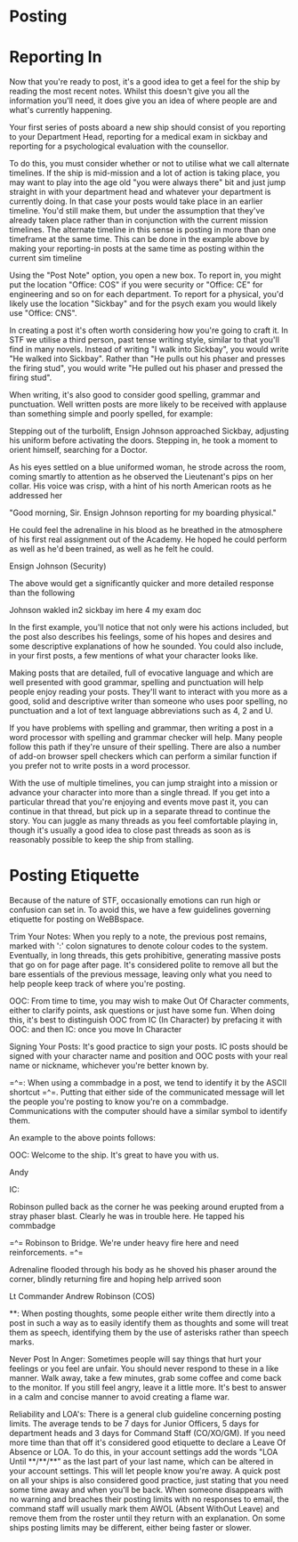 Posting
=======

Reporting In
============

Now that you're ready to post, it's a good idea to get a feel for the
ship by reading the most recent notes. Whilst this doesn't give you all
the information you'll need, it does give you an idea of where people
are and what's currently happening.

Your first series of posts aboard a new ship should consist of you
reporting to your Department Head, reporting for a medical exam in
sickbay and reporting for a psychological evaluation with the
counsellor.

To do this, you must consider whether or not to utilise what we call
alternate timelines. If the ship is mid-mission and a lot of action is
taking place, you may want to play into the age old "you were always
there" bit and just jump straight in with your department head and
whatever your department is currently doing. In that case your posts
would take place in an earlier timeline. You'd still make them, but
under the assumption that they've already taken place rather than in
conjunction with the current mission timelines. The alternate timeline
in this sense is posting in more than one timeframe at the same time.
This can be done in the example above by making your reporting-in posts
at the same time as posting within the current sim timeline

Using the "Post Note" option, you open a new box. To report in, you
might put the location "Office: COS" if you were security or "Office:
CE" for engineering and so on for each department. To report for a
physical, you'd likely use the location "Sickbay" and for the psych exam
you would likely use "Office: CNS".

In creating a post it's often worth considering how you're going to
craft it. In STF we utilise a third person, past tense writing style,
similar to that you'll find in many novels. Instead of writing "I walk
into Sickbay", you would write "He walked into Sickbay". Rather than "He
pulls out his phaser and presses the firing stud", you would write "He
pulled out his phaser and pressed the firing stud".

When writing, it's also good to consider good spelling, grammar and
punctuation. Well written posts are more likely to be received with
applause than something simple and poorly spelled, for example:

Stepping out of the turbolift, Ensign Johnson approached Sickbay,
adjusting his uniform before activating the doors. Stepping in, he took
a moment to orient himself, searching for a Doctor.

As his eyes settled on a blue uniformed woman, he strode across the
room, coming smartly to attention as he observed the Lieutenant's pips
on her collar. His voice was crisp, with a hint of his north American
roots as he addressed her

"Good morning, Sir. Ensign Johnson reporting for my boarding physical."

He could feel the adrenaline in his blood as he breathed in the
atmosphere of his first real assignment out of the Academy. He hoped he
could perform as well as he'd been trained, as well as he felt he could.

Ensign Johnson (Security)

The above would get a significantly quicker and more detailed response
than the following

Johnson wakled in2 sickbay im here 4 my exam doc

In the first example, you'll notice that not only were his actions
included, but the post also describes his feelings, some of his hopes
and desires and some descriptive explanations of how he sounded. You
could also include, in your first posts, a few mentions of what your
character looks like.

Making posts that are detailed, full of evocative language and which are
well presented with good grammar, spelling and punctuation will help
people enjoy reading your posts. They'll want to interact with you more
as a good, solid and descriptive writer than someone who uses poor
spelling, no punctuation and a lot of text language abbreviations such
as 4, 2 and U.

If you have problems with spelling and grammar, then writing a post in a
word processor with spelling and grammar checker will help. Many people
follow this path if they're unsure of their spelling. There are also a
number of add-on browser spell checkers which can perform a similar
function if you prefer not to write posts in a word processor.

With the use of multiple timelines, you can jump straight into a mission
or advance your character into more than a single thread. If you get
into a particular thread that you're enjoying and events move past it,
you can continue in that thread, but pick up in a separate thread to
continue the story. You can juggle as many threads as you feel
comfortable playing in, though it's usually a good idea to close past
threads as soon as is reasonably possible to keep the ship from
stalling.

Posting Etiquette
=================

Because of the nature of STF, occasionally emotions can run high or
confusion can set in. To avoid this, we have a few guidelines governing
etiquette for posting on WeBBspace.

Trim Your Notes: When you reply to a note, the previous post remains,
marked with ':' colon signatures to denote colour codes to the system.
Eventually, in long threads, this gets prohibitive, generating massive
posts that go on for page after page. It's considered polite to remove
all but the bare essentials of the previous message, leaving only what
you need to help people keep track of where you're posting.

OOC: From time to time, you may wish to make Out Of Character comments,
either to clarify points, ask questions or just have some fun. When
doing this, it's best to distinguish OOC from IC (In Character) by
prefacing it with OOC: and then IC: once you move In Character

Signing Your Posts: It's good practice to sign your posts. IC posts
should be signed with your character name and position and OOC posts
with your real name or nickname, whichever you're better known by.

=\^=: When using a commbadge in a post, we tend to identify it by the
ASCII shortcut =\^=. Putting that either side of the communicated
message will let the people you're posting to know you're on a
commbadge. Communications with the computer should have a similar symbol
to identify them.

An example to the above points follows:

OOC: Welcome to the ship. It's great to have you with us.

Andy

IC:

Robinson pulled back as the corner he was peeking around erupted from a
stray phaser blast. Clearly he was in trouble here. He tapped his
commbadge

=\^= Robinson to Bridge. We're under heavy fire here and need
reinforcements. =\^=

Adrenaline flooded through his body as he shoved his phaser around the
corner, blindly returning fire and hoping help arrived soon

Lt Commander Andrew Robinson (COS)

\*\*: When posting thoughts, some people either write them directly into
a post in such a way as to easily identify them as thoughts and some
will treat them as speech, identifying them by the use of asterisks
rather than speech marks.

Never Post In Anger: Sometimes people will say things that hurt your
feelings or you feel are unfair. You should never respond to these in a
like manner. Walk away, take a few minutes, grab some coffee and come
back to the monitor. If you still feel angry, leave it a little more.
It's best to answer in a calm and concise manner to avoid creating a
flame war.

Reliability and LOA's: There is a general club guideline concerning
posting limits. The average tends to be 7 days for Junior Officers, 5
days for department heads and 3 days for Command Staff (CO/XO/GM). If
you need more time than that off it's considered good etiquette to
declare a Leave Of Absence or LOA. To do this, in your account settings
add the words "LOA Until \*\*/\*\*/\*\*" as the last part of your last
name, which can be altered in your account settings. This will let
people know you're away. A quick post on all your ships is also
considered good practice, just stating that you need some time away and
when you'll be back. When someone disappears with no warning and
breaches their posting limits with no responses to email, the command
staff will usually mark them AWOL (Absent WithOut Leave) and remove them
from the roster until they return with an explanation. On some ships
posting limits may be different, either being faster or slower.
